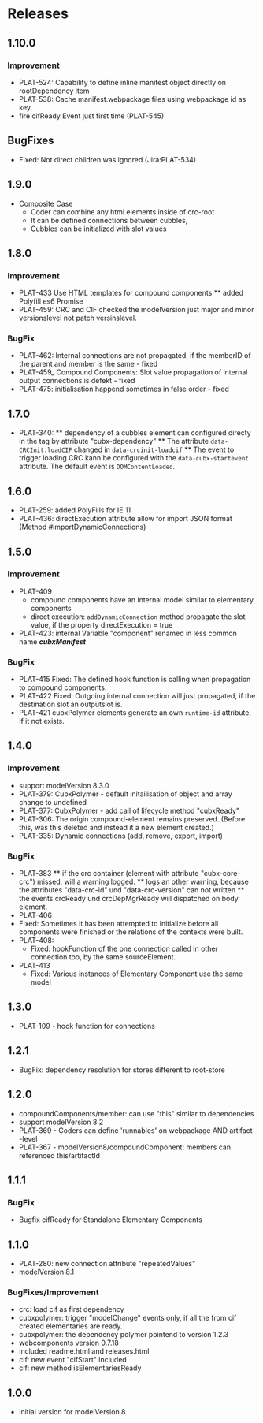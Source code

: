 # Releases

## 1.10.0

### Improvement
* PLAT-524: Capability to define inline manifest object directly on rootDependency item
* PLAT-538: Cache manifest.webpackage files using webpackage id as key
* fire cifReady Event just first time (PLAT-545)

## BugFixes
* Fixed: Not direct children was ignored (Jira:PLAT-534)

## 1.9.0
 * Composite Case
    * Coder can combine any html elements inside of crc-root
    * It can be defined connections between cubbles,
    * Cubbles can be initialized with slot values

## 1.8.0

### Improvement
* PLAT-433 Use HTML templates for compound components
** added Polyfill es6 Promise
* PLAT-459: CRC and CIF checked the modelVersion just major and minor versionslevel not patch versinslevel.

### BugFix
* PLAT-462: Internal connections are not propagated, if the memberID of the parent and member is the same - fixed
* PLAT-459_ Compound Components: Slot value propagation of internal output connections is defekt - fixed
* PLAT-475: initialisation happend sometimes in false order - fixed

## 1.7.0
* PLAT-340:
 ** dependency of a cubbles element can configured directy in the tag by attribute "cubx-dependency"
 ** The attribute `data-CRCInit.loadCIF` changed in `data-crcinit-loadcif`
 ** The event to trigger loading CRC kann be configured with the `data-cubx-startevent` attribute. The default event is `DOMContentLoaded`.

## 1.6.0
* PLAT-259: added PolyFills for IE 11
* PLAT-436: directExecution attribute allow for import JSON format (Method #importDynamicConnections)

## 1.5.0

### Improvement
* PLAT-409
    * compound components have an internal model similar to elementary components
    * direct execution: `addDynamicConnection` method propagate the slot value, if the property directExecution = true
* PLAT-423: internal Variable "component" renamed  in less common name  ___cubxManifest___

### BugFix
* PLAT-415 Fixed: The defined hook function is calling when propagation to compound components.
* PLAT-422 Fixed: Outgoing internal connection will just propagated, if the destination slot an outputslot is.
* PLAT-421 cubxPolymer elements generate an own `runtime-id` attribute, if it not exists.

## 1.4.0

### Improvement
* support modelVersion 8.3.0
* PLAT-379: CubxPolymer - default initailisation of object and array change to undefined
* PLAT-377: CubxPolymer - add call of lifecycle method "cubxReady"
* PLAT-306: The origin compound-element remains preserved. (Before this,  was  this deleted and  instead it   a new element created.)
* PLAT-335: Dynamic connections (add, remove, export, import)

### BugFix
* PLAT-383
 ** if the crc container (element with attribute "cubx-core-crc") missed, will a warning logged.
 ** logs an other warning, because the attributes "data-crc-id" und "data-crc-version" can not written
 ** the events crcReady und crcDepMgrReady will dispatched on body element.
* PLAT-406
 * Fixed: Sometimes it has been attempted to initialize before all components were finished or the relations
 of the contexts were built.
* PLAT-408:
  * Fixed: hookFunction of the one connection called in other connection too, by the same sourceElement.
* PLAT-413
  * Fixed: Various instances of Elementary Component use the same model

## 1.3.0
* PLAT-109 - hook function for connections

## 1.2.1
* BugFix: dependency resolution for stores different to root-store

## 1.2.0
* compoundComponents/member: can use "this" similar to dependencies
* support modelVersion 8.2
* PLAT-369 - Coders can define 'runnables' on webpackage AND artifact -level
* PLAT-367 - modelVersion8/compoundComponent: members can referenced this/artifactId

## 1.1.1

### BugFix
* Bugfix cifReady for Standalone Elementary Components

## 1.1.0
* PLAT-280: new connection attribute "repeatedValues"
* modelVersion 8.1
### BugFixes/Improvement
* crc: load cif as first dependency
* cubxpolymer: trigger "modelChange" events only, if all the from cif created elementaries are ready.
* cubxpolymer: the dependency polymer pointend to version 1.2.3
* webcomponents version 0.7.18
* included readme.html and releases.html
* cif: new event "cifStart" included
* cif: new method isElementariesReady

## 1.0.0
* initial version for  modelVersion 8
